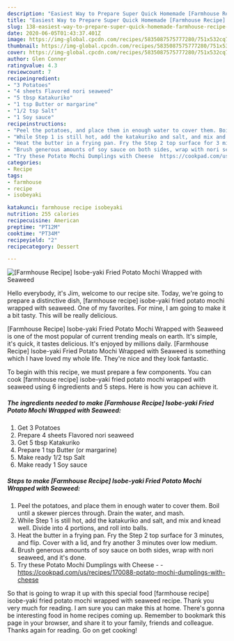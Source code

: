 ```yaml
---
description: "Easiest Way to Prepare Super Quick Homemade [Farmhouse Recipe] Isobe-yaki Fried Potato Mochi Wrapped with Seaweed"
title: "Easiest Way to Prepare Super Quick Homemade [Farmhouse Recipe] Isobe-yaki Fried Potato Mochi Wrapped with Seaweed"
slug: 138-easiest-way-to-prepare-super-quick-homemade-farmhouse-recipe-isobe-yaki-fried-potato-mochi-wrapped-with-seaweed
date: 2020-06-05T01:43:37.401Z
image: https://img-global.cpcdn.com/recipes/5835087575777280/751x532cq70/farmhouse-recipe-isobe-yaki-fried-potato-mochi-wrapped-with-seaweed-recipe-main-photo.jpg
thumbnail: https://img-global.cpcdn.com/recipes/5835087575777280/751x532cq70/farmhouse-recipe-isobe-yaki-fried-potato-mochi-wrapped-with-seaweed-recipe-main-photo.jpg
cover: https://img-global.cpcdn.com/recipes/5835087575777280/751x532cq70/farmhouse-recipe-isobe-yaki-fried-potato-mochi-wrapped-with-seaweed-recipe-main-photo.jpg
author: Glen Conner
ratingvalue: 4.3
reviewcount: 7
recipeingredient:
- "3 Potatoes"
- "4 sheets Flavored nori seaweed"
- "5 tbsp Katakuriko"
- "1 tsp Butter or margarine"
- "1/2 tsp Salt"
- "1 Soy sauce"
recipeinstructions:
- "Peel the potatoes, and place them in enough water to cover them. Boil until a skewer pierces through. Drain the water, and mash."
- "While Step 1 is still hot, add the katakuriko and salt, and mix and knead well. Divide into 4 portions, and roll into balls."
- "Heat the butter in a frying pan. Fry the Step 2 top surface for 3 minutes, and flip. Cover with a lid, and fry another 3 minutes over low medium."
- "Brush generous amounts of soy sauce on both sides, wrap with nori seaweed, and it&#39;s done."
- "Try these Potato Mochi Dumplings with Cheese  https://cookpad.com/us/recipes/170088-potato-mochi-dumplings-with-cheese"
categories:
- Recipe
tags:
- farmhouse
- recipe
- isobeyaki

katakunci: farmhouse recipe isobeyaki 
nutrition: 255 calories
recipecuisine: American
preptime: "PT12M"
cooktime: "PT34M"
recipeyield: "2"
recipecategory: Dessert

---
```



![[Farmhouse Recipe] Isobe-yaki Fried Potato Mochi Wrapped with Seaweed](https://img-global.cpcdn.com/recipes/5835087575777280/751x532cq70/farmhouse-recipe-isobe-yaki-fried-potato-mochi-wrapped-with-seaweed-recipe-main-photo.jpg)

Hello everybody, it's Jim, welcome to our recipe site. Today, we're going to prepare a distinctive dish, [farmhouse recipe] isobe-yaki fried potato mochi wrapped with seaweed. One of my favorites. For mine, I am going to make it a bit tasty. This will be really delicious.

[Farmhouse Recipe] Isobe-yaki Fried Potato Mochi Wrapped with Seaweed is one of the most popular of current trending meals on earth. It's simple, it's quick, it tastes delicious. It's enjoyed by millions daily. [Farmhouse Recipe] Isobe-yaki Fried Potato Mochi Wrapped with Seaweed is something which I have loved my whole life. They're nice and they look fantastic.




To begin with this recipe, we must prepare a few components. You can cook [farmhouse recipe] isobe-yaki fried potato mochi wrapped with seaweed using 6 ingredients and 5 steps. Here is how you can achieve it.

<!--inarticleads1-->

##### The ingredients needed to make [Farmhouse Recipe] Isobe-yaki Fried Potato Mochi Wrapped with Seaweed:

1. Get 3 Potatoes
1. Prepare 4 sheets Flavored nori seaweed
1. Get 5 tbsp Katakuriko
1. Prepare 1 tsp Butter (or margarine)
1. Make ready 1/2 tsp Salt
1. Make ready 1 Soy sauce




<!--inarticleads2-->

##### Steps to make [Farmhouse Recipe] Isobe-yaki Fried Potato Mochi Wrapped with Seaweed:

1. Peel the potatoes, and place them in enough water to cover them. Boil until a skewer pierces through. Drain the water, and mash.
1. While Step 1 is still hot, add the katakuriko and salt, and mix and knead well. Divide into 4 portions, and roll into balls.
1. Heat the butter in a frying pan. Fry the Step 2 top surface for 3 minutes, and flip. Cover with a lid, and fry another 3 minutes over low medium.
1. Brush generous amounts of soy sauce on both sides, wrap with nori seaweed, and it&#39;s done.
1. Try these Potato Mochi Dumplings with Cheese -  - https://cookpad.com/us/recipes/170088-potato-mochi-dumplings-with-cheese




So that is going to wrap it up with this special food [farmhouse recipe] isobe-yaki fried potato mochi wrapped with seaweed recipe. Thank you very much for reading. I am sure you can make this at home. There's gonna be interesting food in home recipes coming up. Remember to bookmark this page in your browser, and share it to your family, friends and colleague. Thanks again for reading. Go on get cooking!
